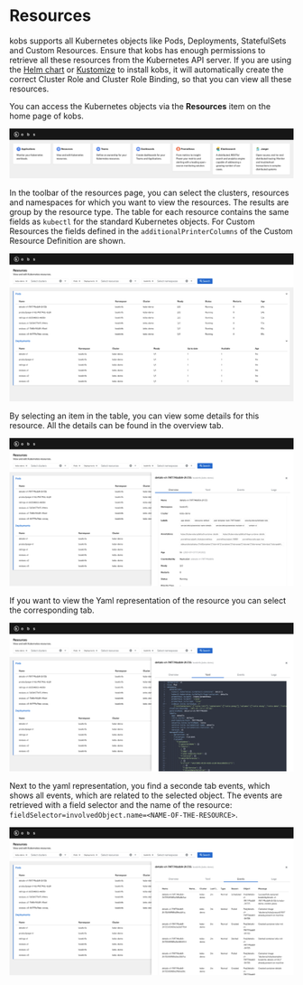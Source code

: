 # Resources

kobs supports all Kubernetes objects like Pods, Deployments, StatefulSets and Custom Resources. Ensure that kobs has enough permissions to retrieve all these resources from the Kubernetes API server. If you are using the [Helm chart](../installation/helm.md) or [Kustomize](../installation/kustomize.md) to install kobs, it will automatically create the correct Cluster Role and Cluster Role Binding, so that you can view all these resources.

You can access the Kubernetes objects via the **Resources** item on the home page of kobs.

![Home](assets/home.png)

In the toolbar of the resources page, you can select the clusters, resources and namespaces for which you want to view the resources. The results are group by the resource type. The table for each resource contains the same fields as `kubectl` for the standard Kubernetes objects. For Custom Resources the fields defined in the `additionalPrinterColumns` of the Custom Resource Definition are shown.

![Resources](assets/resources.png)

By selecting an item in the table, you can view some details for this resource. All the details can be found in the overview tab.

![Overview](assets/resources-overview.png)

If you want to view the Yaml representation of the resource you can select the corresponding tab.

![YAML](assets/resources-yaml.png)

Next to the yaml representation, you find a seconde tab events, which shows all events, which are related to the selected object. The events are retrieved with a field selector and the name of the resource: `fieldSelector=involvedObject.name=<NAME-OF-THE-RESOURCE>`.

![Events](assets/resources-events.png)
